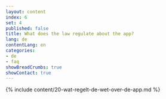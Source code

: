 ```yaml
---
layout: content
index: 6
set: 4
published: false
title: What does the law regulate about the app?
lang: de
contentLang: en
categories:
- de
- faq
showBreadCrumbs: true
showContact: true
---
```

{% include content/20-wat-regelt-de-wet-over-de-app.md %}
